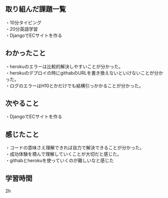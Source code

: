 ## 取り組んだ課題一覧
・10分タイピング
<br>・20分英語学習
<br>・DjangoでECサイトを作る
## わかったこと
・herokuのエラーは比較的解決しやすいことが分かった。
<br>・herokuのデプロイの時にgithabのURLを書き換えないといけないことが分かった。
<br>・ログのエラーはH10とかだけでも結構引っかかることが分かった。
## 次やること
・DjangoでECサイトを作る

## 感じたこと
・コードの意味さえ理解できれば自力で解決できることが分かった。
<br>・成功体験を積んで理解していくことが大切だと感じた。
<br>・githabとherokuを使っていくのが難しいなと感じた
## 学習時間
2h
